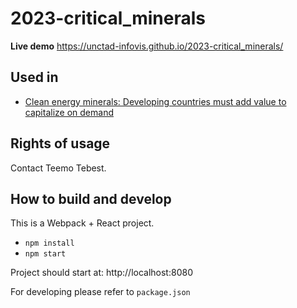 # 2023-critical_minerals

**Live demo** https://unctad-infovis.github.io/2023-critical_minerals/

## Used in

* [Clean energy minerals: Developing countries must add value to capitalize on demand](https://unctad.org/news/clean-energy-minerals-developing-countries-must-add-value-capitalize-demand)

## Rights of usage

Contact Teemo Tebest.

## How to build and develop

This is a Webpack + React project.

* `npm install`
* `npm start`

Project should start at: http://localhost:8080

For developing please refer to `package.json`